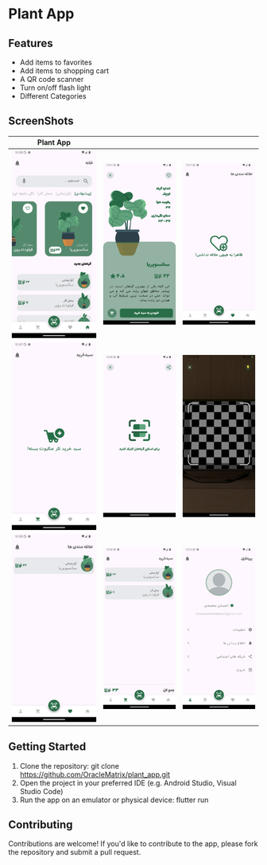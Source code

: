 # Plant App

## Features
* Add items to favorites
* Add items to shopping cart
* A QR code scanner
* Turn on/off flash light
* Different Categories

## ScreenShots
| Plant App |||
|---|---|---|
| ![alt text](Screenshot_1725568688.png) | ![alt text](Screenshot_1725568647.png) | ![alt text](Screenshot_1725568632.png) |
| ![alt text](Screenshot_1725568636.png) | ![alt text](Screenshot_1725568694.png) | ![alt text](Screenshot_1725568705.png) |
| ![alt text](Screenshot_1725568714.png) | ![alt text](Screenshot_1725568727.png) | ![alt text](Screenshot_1725569556.png) |

## Getting Started
1. Clone the repository: git clone https://github.com/OracleMatrix/plant_app.git
2. Open the project in your preferred IDE (e.g. Android Studio, Visual Studio Code)
3. Run the app on an emulator or physical device: flutter run

## Contributing
Contributions are welcome! If you'd like to contribute to the app, please fork the repository and submit a pull request.
